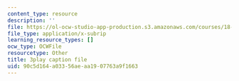 ```yaml
---
content_type: resource
description: ''
file: https://ol-ocw-studio-app-production.s3.amazonaws.com/courses/18-03sc-differential-equations-fall-2011/90c5d164a03356aeaa1907763a9f1663_2IBWxERRjvM.vtt
file_type: application/x-subrip
learning_resource_types: []
ocw_type: OCWFile
resourcetype: Other
title: 3play caption file
uid: 90c5d164-a033-56ae-aa19-07763a9f1663
---
```

